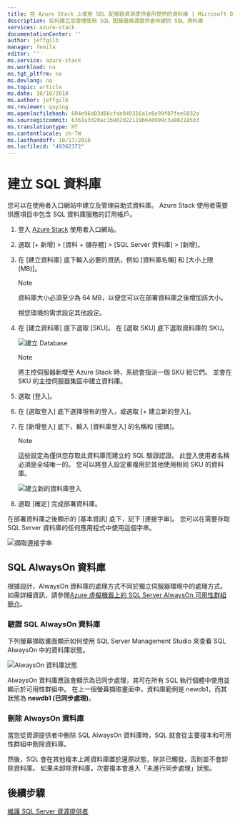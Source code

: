 ```yaml
---
title: 在 Azure Stack 上使用 SQL 配接器資源提供者所提供的資料庫 | Microsoft Docs
description: 如何建立及管理使用 SQL 配接器資源提供者佈建的 SQL 資料庫
services: azure-stack
documentationCenter: ''
author: jeffgilb
manager: femila
editor: ''
ms.service: azure-stack
ms.workload: na
ms.tgt_pltfrm: na
ms.devlang: na
ms.topic: article
ms.date: 10/16/2018
ms.author: jeffgilb
ms.reviewer: quying
ms.openlocfilehash: 604e96d03d66cfde049316a1e6e99f07fee5032a
ms.sourcegitcommit: 6361a3d20ac1b902d22119b640909c3a002185b3
ms.translationtype: HT
ms.contentlocale: zh-TW
ms.lasthandoff: 10/17/2018
ms.locfileid: "49362372"
---
```

# <a name="create-sql-databases"></a>建立 SQL 資料庫

您可以在使用者入口網站中建立及管理自助式資料庫。 Azure Stack 使用者需要供應項目中包含 SQL 資料庫服務的訂用帳戶。

1. 登入 [Azure Stack](azure-stack-poc.md) 使用者入口網站。

2. 選取 [+ 新增] &gt; [資料 + 儲存體] &gt; [SQL Server 資料庫] &gt; [新增]。

3. 在 [建立資料庫] 底下輸入必要的資訊，例如 [資料庫名稱] 和 [大小上限 (MB)]。

   >[!NOTE]
   >資料庫大小必須至少為 64 MB，以便您可以在部署資料庫之後增加該大小。

   視您環境的需求設定其他設定。

4. 在 [建立資料庫] 底下選取 [SKU]。 在 [選取 SKU] 底下選取資料庫的 SKU。

   ![建立 Database](./media/azure-stack-sql-rp-deploy/newsqldb.png)

   >[!NOTE]
   >將主控伺服器新增至 Azure Stack 時，系統會指派一個 SKU 給它們。 並會在 SKU 的主控伺服器集區中建立資料庫。

5. 選取 [登入]。
6. 在 [選取登入] 底下選擇現有的登入，或選取 [+ 建立新的登入]。
7. 在 [新增登入] 底下，輸入 [資料庫登入] 的名稱和 [密碼]。

   >[!NOTE]
   >這些設定為僅供您存取此資料庫而建立的 SQL 驗證認證。 此登入使用者名稱必須是全域唯一的。 您可以將登入設定重複用於其他使用相同 SKU 的資料庫。

   ![建立新的資料庫登入](./media/azure-stack-sql-rp-deploy/create-new-login.png)

8. 選取 [確定] 完成部署資料庫。

在部署資料庫之後顯示的 [基本資訊] 底下，記下 [連接字串]。 您可以在需要存取 SQL Server 資料庫的任何應用程式中使用這個字串。

![擷取連接字串](./media/azure-stack-sql-rp-deploy/sql-db-settings.png)

## <a name="sql-always-on-databases"></a>SQL AlwaysOn 資料庫

根據設計，AlwaysOn 資料庫的處理方式不同於獨立伺服器環境中的處理方式。 如需詳細資訊，請參閱[Azure 虛擬機器上的 SQL Server AlwaysOn 可用性群組簡介](https://docs.microsoft.com/azure/virtual-machines/windows/sql/virtual-machines-windows-portal-sql-availability-group-overview)。

### <a name="verify-sql-always-on-databases"></a>驗證 SQL AlwaysOn 資料庫

下列螢幕擷取畫面顯示如何使用 SQL Server Management Studio 來查看 SQL AlwaysOn 中的資料庫狀態。

![AlwaysOn 資料庫狀態](./media/azure-stack-sql-rp-deploy/verifyalwayson.png)

AlwaysOn 資料庫應該會顯示為已同步處理，其可在所有 SQL 執行個體中使用並顯示於可用性群組中。 在上一個螢幕擷取畫面中，資料庫範例是 newdb1，而其狀態為 **newdb1 (已同步處理)**。

### <a name="delete-an-alwayson-database"></a>刪除 AlwaysOn 資料庫

當您從資源提供者中刪除 SQL AlwaysOn 資料庫時，SQL 就會從主要複本和可用性群組中刪除資料庫。

然後，SQL 會在其他複本上將資料庫置於還原狀態，除非已觸發，否則並不會卸除資料庫。 如果未卸除資料庫，次要複本會進入「未進行同步處理」狀態。

## <a name="next-steps"></a>後續步驟

[維護 SQL Server 資源提供者](azure-stack-sql-resource-provider-maintain.md)
